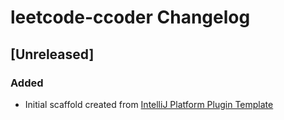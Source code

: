 <!-- Keep a Changelog guide -> https://keepachangelog.com -->

# leetcode-ccoder Changelog

## [Unreleased]
### Added
- Initial scaffold created from [IntelliJ Platform Plugin Template](https://github.com/JetBrains/intellij-platform-plugin-template)
